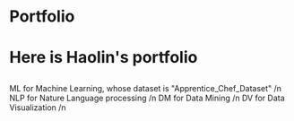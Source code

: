 # Portfolio
# Here is Haolin's portfolio
##
ML for Machine Learning, whose dataset is "Apprentice_Chef_Dataset" /n
NLP for Nature Language processing /n
DM for Data Mining /n
DV for Data Visualization /n
##
